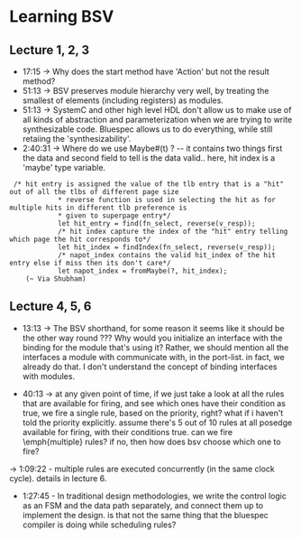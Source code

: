 # Learning BSV

## Lecture 1, 2, 3

- 17:15 -> Why does the start method have 'Action' but not the result method?
- 51:13 -> BSV preserves module hierarchy very well, by treating the smallest of elements (including registers) as modules.
- 51:13 -> SystemC and other high level HDL don't allow us to make use of all kinds of abstraction and parameterization when we are trying to write synthesizable code. Bluespec allows us to do everything, while still retaiing the 'synthesizability'.
- 2:40:31 -> Where do we use Maybe#(t) ? 
-- it contains two things first the data and second field to tell is the data valid.. here, hit index is a 'maybe' type variable.

```
 /* hit entry is assigned the value of the tlb entry that is a "hit" out of all the tlbs of different page size
			* reverse function is used in selecting the hit as for multiple hits in different tlb preference is
			* given to superpage entry*/
			let hit_entry = find(fn_select, reverse(v_resp));
			/* hit index capture the index of the "hit" entry telling which page the hit corresponds to*/ 
			let hit_index = findIndex(fn_select, reverse(v_resp));
			/* napot_index contains the valid hit_index of the hit entry else if miss then its don't care*/
			let napot_index = fromMaybe(?, hit_index);
    (~ Via Shubham)
```

## Lecture 4, 5, 6

- 13:13 -> The BSV shorthand, for some reason it seems like it should be the other way round ??? Why would you initialize an interface with the binding for the module that's using it? Rather, we should mention all the interfaces a module with communicate with, in the port-list. in fact, we already do that. I don't understand the concept of binding interfaces with modules.

- 40:13 -> at any given point of time, if we just take a look at all the rules that are available for firing, and see which ones have their condition as true, we fire a single rule, based on the priority, right? what if i haven't told the priority explicitly. assume there's 5 out of 10 rules at all posedge available for firing, with their conditions true. can we fire \emph{multiple} rules? if no, then how does bsv choose which one to fire?

-> 1:09:22 - multiple rules are executed concurrently (in the same clock cycle). details in lecture 6.

- 1:27:45 - In traditional design methodologies, we write the control logic as an FSM and the data path separately, and connect them up to implement the design. is that not the same thing that the bluespec compiler is doing while scheduling rules?